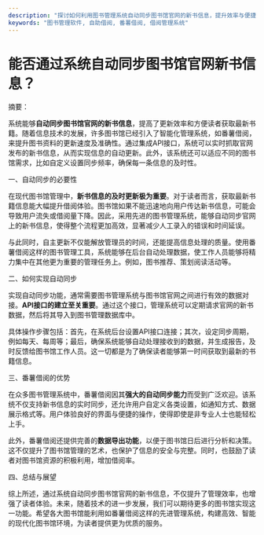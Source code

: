 ```yaml
---
description: "探讨如何利用图书管理系统自动同步图书馆官网的新书信息，提升效率与便捷性。"
keywords: "图书管理软件, 自助借阅, 番薯借阅, 借阅管理系统"
---
```

# 能否通过系统自动同步图书馆官网新书信息？

摘要：

系统能够**自动同步图书馆官网的新书信息**，提高了更新效率和方便读者获取最新书籍。随着信息技术的发展，许多图书馆已经引入了智能化管理系统，如番薯借阅，来提升图书资料的更新速度及准确性。通过集成API接口，系统可以实时抓取官网发布的新书信息，从而实现信息的自动更新。此外，该系统还可以适应不同的图书馆需求，比如自定义设置同步频率，确保每一条信息的及时性。

一、自动同步的必要性

在现代图书馆管理中，**新书信息的及时更新极为重要**。对于读者而言，获取最新书籍信息能大幅提升借阅体验。图书馆如果不能迅速地向用户传达新书信息，可能会导致用户流失或借阅量下降。因此，采用先进的图书管理系统，能够自动同步官网上的新书信息，使得整个流程更加高效，显著减少人工录入的错误和时间延误。

与此同时，自主更新不仅能解放管理员的时间，还能提高信息处理的质量。使用番薯借阅这样的图书管理工具，系统能够在后台自动处理数据，使工作人员能够将精力集中在其他更为重要的管理任务上。例如，图书推荐、策划阅读活动等。

二、如何实现自动同步

实现自动同步功能，通常需要图书管理系统与图书馆官网之间进行有效的数据对接。**API接口的建立至关重要**。通过这个接口，管理系统可以定期请求官网的新书数据，然后将其导入到图书管理数据库中。

具体操作步骤包括：首先，在系统后台设置API接口连接；其次，设定同步周期，例如每天、每周等；最后，确保系统能够自动处理接收到的数据，并生成报告，及时反馈给图书馆工作人员。这一切都是为了确保读者能够第一时间获取到最新的书籍信息。

三、番薯借阅的优势

在众多图书管理系统中，番薯借阅因其**强大的自动同步能力**而受到广泛欢迎。该系统不仅支持新书信息的实时同步，还允许用户自定义各类设置，如通知方式、数据展示格式等。用户体验良好的界面与便捷的操作，使得即使是非专业人士也能轻松上手。

此外，番薯借阅还提供完善的**数据导出功能**，以便于图书馆日后进行分析和决策。这不仅提升了图书馆管理的艺术，也保护了信息的安全与完整。同时，也鼓励了读者对图书馆资源的积极利用，增加借阅率。

四、总结与展望

综上所述，通过系统自动同步图书馆官网的新书信息，不仅提升了管理效率，也增强了读者体验。未来，随着技术的进一步发展，我们可以期待更多的图书馆实现这一功能。希望各大图书馆能利用如番薯借阅这样的先进管理系统，构建高效、智能的现代化图书馆环境，为读者提供更为优质的服务。
